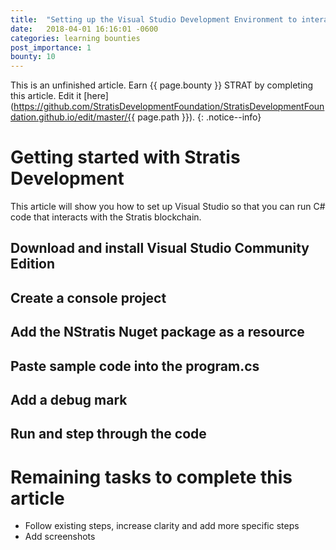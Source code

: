 ```yaml
---
title:  "Setting up the Visual Studio Development Environment to interact with the Stratis blockchain - OSX"
date:   2018-04-01 16:16:01 -0600
categories: learning bounties
post_importance: 1
bounty: 10
---
```

This is an unfinished article. Earn {{ page.bounty }} STRAT by completing this article. Edit it [here](https://github.com/StratisDevelopmentFoundation/StratisDevelopmentFoundation.github.io/edit/master/{{ page.path }}).
{: .notice--info}

# Getting started with Stratis Development

This article will show you how to set up Visual Studio so that you can run C# code that interacts with the Stratis blockchain.

## Download and install Visual Studio Community Edition

## Create a console project

## Add the NStratis Nuget package as a resource

## Paste sample code into the program.cs

## Add a debug mark

## Run and step through the code

# Remaining tasks to complete this article

* Follow existing steps, increase clarity and add more specific steps
* Add screenshots
